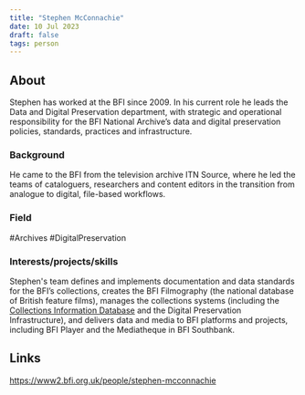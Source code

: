 ```yaml
---
title: "Stephen McConnachie"
date: 10 Jul 2023
draft: false
tags: person
---
```



## About
Stephen has worked at the BFI since 2009. In his current role he leads the Data and Digital Preservation department, with strategic and operational responsibility for the BFI National Archive’s data and digital preservation policies, standards, practices and infrastructure.

### Background
He came to the BFI from the television archive ITN Source, where he led the teams of cataloguers, researchers and content editors in the transition from analogue to digital, file-based workflows.

### Field
#Archives #DigitalPreservation

### Interests/projects/skills
Stephen's team defines and implements documentation and data standards for the BFI’s collections, creates the BFI Filmography (the national database of British feature films), manages the collections systems (including the [Collections Information Database](http://collections-search.bfi.org.uk/web) and the Digital Preservation Infrastructure), and delivers data and media to BFI platforms and projects, including BFI Player and the Mediatheque in BFI Southbank.

## Links
https://www2.bfi.org.uk/people/stephen-mcconnachie